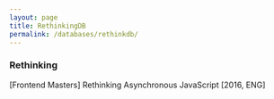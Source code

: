 ```yaml
---
layout: page
title: RethinkingDB
permalink: /databases/rethinkdb/
---
```


### Rethinking

[Frontend Masters] Rethinking Asynchronous JavaScript [2016, ENG]
